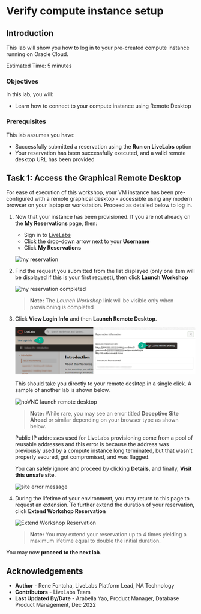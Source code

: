# Verify compute instance setup

## Introduction
This lab will show you how to log in to your pre-created compute instance running on Oracle Cloud.

Estimated Time: 5 minutes

### Objectives
In this lab, you will:
- Learn how to connect to your compute instance using Remote Desktop

### Prerequisites

This lab assumes you have:
- Successfully submitted a reservation using the **Run on LiveLabs** option
- Your reservation has been successfully executed, and a valid remote desktop URL has been provided

## Task 1: Access the Graphical Remote Desktop
For ease of execution of this workshop, your VM instance has been pre-configured with a remote graphical desktop - accessible using any modern browser on your laptop or workstation. Proceed as detailed below to log in.

1. Now that your instance has been provisioned. If you are not already on the **My Reservations** page, then:
    - Sign in to [LiveLabs](https://livelabs.oracle.com)
    - Click the drop-down arrow next to your **Username**
    - Click **My Reservations**

   ![my reservation](./images/my-reservations.png "my reservation")

2. Find the request you submitted from the list displayed (only one item will be displayed if this is your first request), then click **Launch Workshop**

    ![my reservation completed](./images/my-reservation-completed.png "my reservation completed")

    >**Note:** The *Launch Workshop* link will be visible only when provisioning is completed

3. Click **View Login Info** and then **Launch Remote Desktop**.

    ![Login information](./images/login-info.png "Login Information")

    This should take you directly to your remote desktop in a single click.  A sample of another lab is shown below.

    ![noVNC launch remote desktop](./images/novnc-launch-get-started-2.png "noVNC launch remote desktop ")

    >**Note:**  While rare, you may see an error titled **Deceptive Site Ahead** or similar depending on your browser type as shown below.

    Public IP addresses used for LiveLabs provisioning come from a pool of reusable addresses and this error is because the address was previously used by a compute instance long terminated, but that wasn't properly secured, got compromised, and was flagged.

    You can safely ignore and proceed by clicking **Details**, and finally, **Visit this unsafe site**.

    ![site error message](./images/novnc-deceptive-site-error.png "site error message ")

4. During the lifetime of your environment, you may return to this page to request an extension. To further extend the duration of your reservation, click **Extend Workshop Reservation**

    ![Extend Workshop Reservation](./images/extend-my-reservation.png "Extend Workshop Reservation")

    >**Note:** You may extend your reservation up to 4 times yielding a maximum lifetime equal to double the initial duration.

You may now **proceed to the next lab**.

## Acknowledgements
* **Author** - Rene Fontcha, LiveLabs Platform Lead, NA Technology
* **Contributors** - LiveLabs Team
* **Last Updated By/Date** - Arabella Yao, Product Manager, Database Product Management, Dec 2022